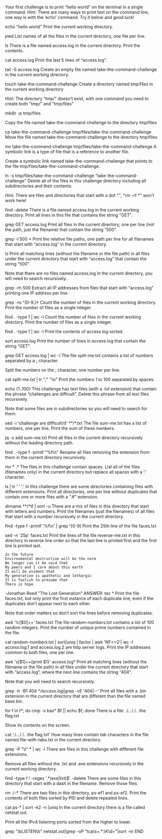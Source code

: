 Your first challenge is to print “hello world” on the terminal in a single command. Hint: There are many ways to print text on the command line, one way is with the ‘echo’ command. Try it below and good luck!

echo "hello world"
Print the current working directory.

pwd
List names of all the files in the current directory, one file per line.

ls
There is a file named access.log in the current directory. Print the contents.

cat access.log
Print the last 5 lines of “access.log”.

tail -5 access.log
Create an empty file named take-the-command-challenge in the current working directory.

touch take-the-command-challenge
Create a directory named tmp/files in the current working directory

Hint: The directory “tmp/" doesn't exist, with one command you need to create both "tmp/" and "tmp/files"

mkdir -p tmp/files

Copy the file named take-the-command-challenge to the directory tmp/files

cp take-the-command-challenge tmp/files/take-the-command-challenge
Move the file named take-the-command-challenge to the directory tmp/files

mv take-the-command-challenge tmp/files/take-the-command-challenge
A symbolic link is a type of file that is a reference to another file.

Create a symbolic link named take-the-command-challenge that points to the file tmp/files/take-the-command-challenge.

ln -s tmp/files/take-the-command-challenge "take-the-command-challenge"
Delete all of the files in this challenge directory including all subdirectories and their contents.

Hint: There are files and directories that start with a dot “.", "rm -rf *" won't work here!

find -delete
There is a file named access.log in the current working directory. Print all lines in this file that contains the string "GET".

grep GET access.log
Print all files in the current directory, one per line (not the path, just the filename) that contain the string “500”.

grep -l 500 *
Print the relative file paths, one path per line for all filenames that start with “access.log” in the current directory.

ls
Print all matching lines (without the filename or the file path) in all files under the current directory that start with “access.log” that contain the string “500”.

Note that there are no files named access.log in the current directory, you will need to search recursively.

grep -rh 500
Extract all IP addresses from files that start with “access.log” printing one IP address per line.

grep -ro ^[0-9.]*
Count the number of files in the current working directory. Print the number of files as a single integer.

find . -type f | wc -l
Count the number of files in the current working directory. Print the number of files as a single integer.

find . -type f | wc -l
Print the contents of access.log sorted.

sort access.log
Print the number of lines in access.log that contain the string “GET”.

grep GET access.log | wc -l
The file split-me.txt contains a list of numbers separated by a ; character.

Split the numbers on the ; character, one number per line.

cat split-me.txt | tr ";" "\n"
Print the numbers 1 to 100 separated by spaces.

echo {1..100}
This challenge has text files (with a .txt extension) that contain the phrase “challenges are difficult”. Delete this phrase from all text files recursively.

Note that some files are in subdirectories so you will need to search for them.

sed -i 'challenge are difficult/d' **/*.txt
The file sum-me.txt has a list of numbers, one per line. Print the sum of these numbers.

jq -s add sum-me.txt
Print all files in the current directory recursively without the leading directory path.

find . -type f -printf "%f\n"
Rename all files removing the extension from them in the current directory recursively.

mv * .*
The files in this challenge contain spaces. List all of the files (filenames only) in the current directory but replace all spaces with a ‘.’ character.

ls | tr ' ' '.'
In this challenge there are some directories containing files with different extensions. Print all directories, one per line without duplicates that contain one or more files with a “.tf” extension.

dirname **/*tf | sort -u
There are a mix of files in this directory that start with letters and numbers. Print the filenames (just the filenames) of all files that start with a number recursively in the current directory.

find -type f -printf '%f\n' | grep ^[0-9]
Print the 25th line of the file faces.txt

sed -n '25p' faces.txt
Print the lines of the file reverse-me.txt in this directory in reverse line order so that the last line is printed first and the first line is printed last.

~~~~~~~~~~~~~~~~~~~~~
In the future
Environmental destruction will be the norm
No longer can it be said that
My peers and I care about this earth
It will be evident that
My generation is apathetic and lethargic
It is foolish to presume that
There is hope
~~~~~~~~~~~~~~~~~~~~~
-Jonathan Reed "The Lost Generation"
ANSWER: tac *
Print the file faces.txt, but only print the first instance of each duplicate line, even if the duplicates don’t appear next to each other.

Note that order matters so don’t sort the lines before removing duplicates.

awk '!c[$0]++' faces.txt
The file random-numbers.txt contains a list of 100 random integers. Print the number of unique prime numbers contained in the file.

cat random-numbers.txt | sort|uniq | factor | awk 'NF==2'| wc -l
access.log.1 and access.log.2 are http server logs. Print the IP addresses common to both files, one per line.

awk 's[$1]++{print $1}' access.log*
Print all matching lines (without the filename or the file path) in all files under the current directory that start with “access.log”, where the next line contains the string “404”.

Note that you will need to search recursively.

grep -h -B1 404 **/access.log*|grep -vE '404|--'
Print all files with a .bin extension in the current directory that are different than the file named base.bin.

for f in t*; do cmp -s bas* $f || echo $f; done
There is a file: ./.../ /. .the flag.txt

Show its contents on the screen.

cat './.../  /. .the flag.txt'
How many lines contain tab characters in the file named file-with-tabs.txt in the current directory.

grep -P "\t" * | wc -l
There are files in this challenge with different file extensions.

Remove all files without the .txt and .exe extensions recursively in the current working directory.

find -type f ! -regex '.*\(exe\|txt\)$' -delete
There are some files in this directory that start with a dash in the filename. Remove those files.

rm ./-*
There are two files in this directory, ps-ef1 and ps-ef2. Print the contents of both files sorted by PID and delete repeated lines.

cat ps-* | sort -k2 -n |uniq
In the current directory there is a file called netstat.out.

Print all the IPv4 listening ports sorted from the higher to lower.

grep "\bLISTEN\b" netstat.out|grep -oP "tcp\s+.*:\K\d+"|sort -nr
END
